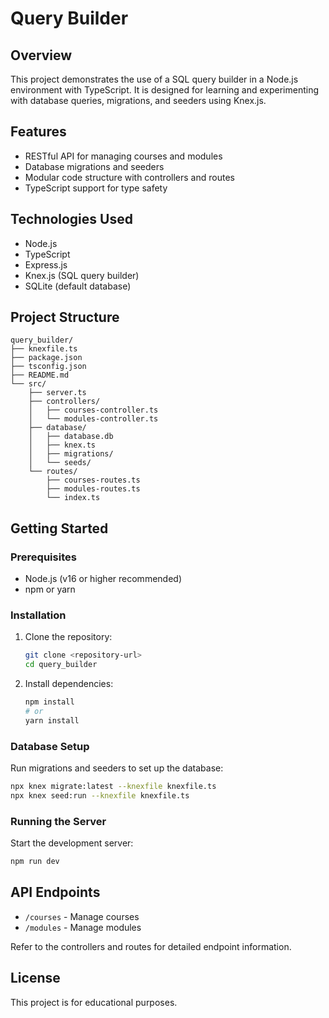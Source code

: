 # Query Builder

## Overview
This project demonstrates the use of a SQL query builder in a Node.js environment with TypeScript. It is designed for learning and experimenting with database queries, migrations, and seeders using Knex.js.

## Features
- RESTful API for managing courses and modules
- Database migrations and seeders
- Modular code structure with controllers and routes
- TypeScript support for type safety

## Technologies Used
- Node.js
- TypeScript
- Express.js
- Knex.js (SQL query builder)
- SQLite (default database)

## Project Structure
```
query_builder/
├── knexfile.ts
├── package.json
├── tsconfig.json
├── README.md
└── src/
    ├── server.ts
    ├── controllers/
    │   ├── courses-controller.ts
    │   └── modules-controller.ts
    ├── database/
    │   ├── database.db
    │   ├── knex.ts
    │   ├── migrations/
    │   └── seeds/
    └── routes/
        ├── courses-routes.ts
        ├── modules-routes.ts
        └── index.ts
```

## Getting Started

### Prerequisites
- Node.js (v16 or higher recommended)
- npm or yarn

### Installation
1. Clone the repository:
   ```bash
   git clone <repository-url>
   cd query_builder
   ```
2. Install dependencies:
   ```bash
   npm install
   # or
   yarn install
   ```

### Database Setup
Run migrations and seeders to set up the database:
```bash
npx knex migrate:latest --knexfile knexfile.ts
npx knex seed:run --knexfile knexfile.ts
```

### Running the Server
Start the development server:
```bash
npm run dev
```

## API Endpoints
- `/courses` - Manage courses
- `/modules` - Manage modules

Refer to the controllers and routes for detailed endpoint information.

## License
This project is for educational purposes.